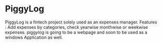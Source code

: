 # PiggyLog

PiggyLog is a fintech project solely used as an expenses manager.
Features : Add expenses by categories, check yearwise monthwise or weekwise expenses.
piggylog is going to be a webpage and soon to be used as a windows Application as well.
